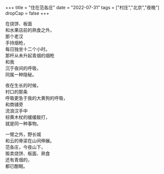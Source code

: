 +++
title = "住在范各庄"
date = "2022-07-31"
tags = ["村庄","北京","夜晚"]
dropCap = false
+++

在烧饼、板面<br>
和水果店前的熟食之外，<br>
那个老汉<br>
手持烟枪，<br>
每日独坐十二个小时。<br>
那杆从未升起青烟的烟枪<br>
和我<br>
沉于夜间的呼吸，<br>
同属一种隐秘。<br>

夜在生长的时候，<br>
村口的那条<br>
呼吸更急于我的大黄狗的呼吸，<br>
和商铺旁<br>
流浪汉手中<br>
棕黄木杖的缓缓敲打，<br>
就是同一种事物。<br>

一臂之外，野长城<br>
和云的脊梁在山间伸展。<br>
范各庄，今夜山下，<br>
贩卖烧饼、板面、熟食<br>
还有青烟的，<br>
都已酣眠。<br>

